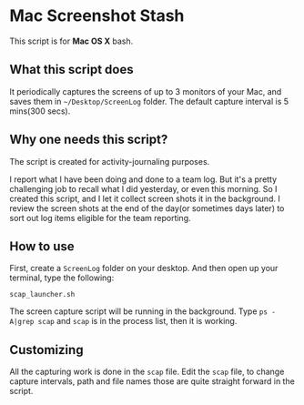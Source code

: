 Mac Screenshot Stash
====================
This script is for **Mac OS X** bash.

What this script does
---------------------
It periodically captures the screens of up to 3 monitors of your Mac, and saves them in `~/Desktop/ScreenLog` folder.
The default capture interval is 5 mins(300 secs).

Why one needs this script?
--------------------------
The script is created for activity-journaling purposes.

I report what I have been doing and done to a team log. 
But it's a pretty challenging job to recall what I did yesterday, or even this morning.
So I created this script, and I let it collect screen shots it in the background.
I review the screen shots at the end of the day(or sometimes days later) 
to sort out log items eligible for the team reporting.


How to use
----------
First, create a `ScreenLog` folder on your desktop.
And then open up your terminal, type the following:

    scap_launcher.sh

The screen capture script will be running in the background.
Type `ps -A|grep scap` and `scap` is in the process list, then it is working.


Customizing
-----------
All the capturing work is done in the `scap` file.
Edit the `scap` file, to change capture intervals, path and file names those are quite straight forward in the script.
